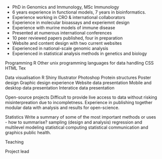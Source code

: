 
* PhD in Genomics and Immunology, MSc Immunology
* 6 years experience in functional models, 7 years in bioinformatics.
* Experience working in CRO & international collaborators
* Experience in molecular bioassays and experiemnt design
* Experience with murine models of immune disease
* Presented at numerous international conferences
* 10 peer reviewed papers published, four in preparation
* Website and content design with two current websites
* Experienced in national-scale genomic analysis
* Experienced in statistical analysis methods in genetics and biology

Programming
R
Other unix programming languages for data handling
CSS
HTML
Tex

Data visualisation
R
Shiny
Illustrator
Photoshop
Protein structures
Poster design
Graphic design experience
Website data presentation
Mobile and desktop data presentation
Interatice data presentation

Open-source projects
Difficult to provide live access to data without risking misinterpreation due to incompletness.
Experience in publishing together modular data with analysis and results for open-science.

Statistics
Write a summary of some of the most important methods or uses - how to summarise?
sampling (design and analysis)
regression and multilevel modeling
statistical computing
statistical communication and graphics
public health.

Teaching

Project lead

